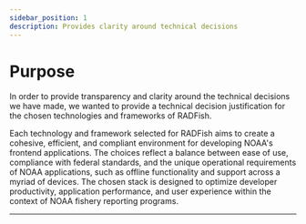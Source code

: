 ```yaml
---
sidebar_position: 1
description: Provides clarity around technical decisions
---
```


# Purpose

In order to provide transparency and clarity around the technical decisions we have made, we wanted to provide a technical decision justification for the chosen technologies and frameworks of RADFish.

Each technology and framework selected for RADFish aims to create a cohesive, efficient, and compliant environment for developing NOAA's frontend applications. The choices reflect a balance between ease of use, compliance with federal standards, and the unique operational requirements of NOAA applications, such as offline functionality and support across a myriad of devices. The chosen stack is designed to optimize developer productivity, application performance, and user experience within the context of NOAA fishery reporting programs.

---
